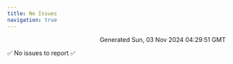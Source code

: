 ```yaml
---
title: No Issues
navigation: true
---
```


<p style="text-align:right;color:#cccs">
Generated Sun, 03 Nov 2024 04:29:51 GMT
</p>
<p>✅ No issues to report ✅</p>



